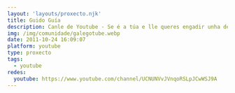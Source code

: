 ```yaml
---
layout: 'layouts/proxecto.njk'
title: Guido Guía
description: Canle de Youtube - Se é a túa e lle queres engadir unha descripción e etiquetas, ponte en contacto con nós.
img: /img/comunidade/galegotube.webp
date: 2011-10-24 16:09:07
platform: youtube
type: proxecto
tags:
  - youtube
redes:
  youtube: https://www.youtube.com/channel/UCNUNVvJVnqoRSLpJCwWSJ9A
---
```


